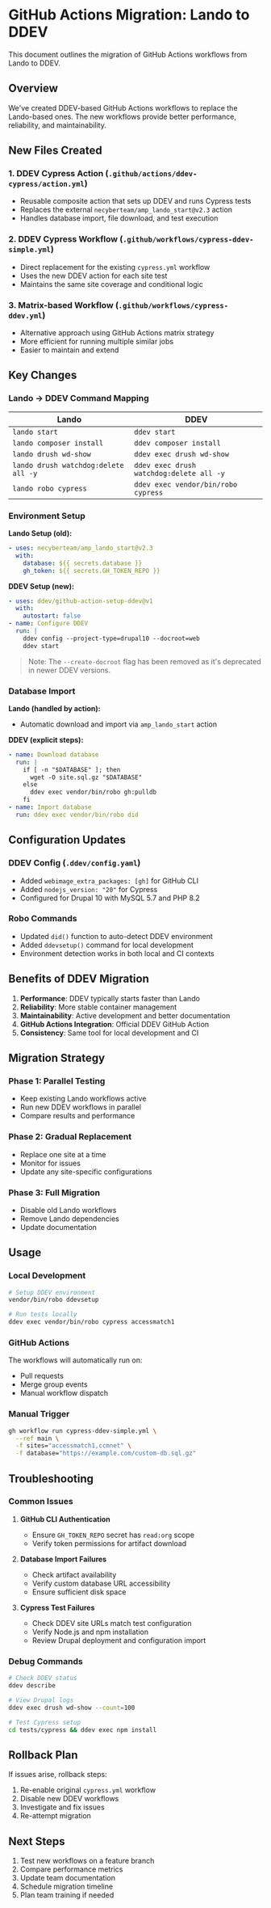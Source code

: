 # GitHub Actions Migration: Lando to DDEV

This document outlines the migration of GitHub Actions workflows from Lando to DDEV.

## Overview

We've created DDEV-based GitHub Actions workflows to replace the Lando-based ones. The new workflows provide better performance, reliability, and maintainability.

## New Files Created

### 1. **DDEV Cypress Action** (`.github/actions/ddev-cypress/action.yml`)
- Reusable composite action that sets up DDEV and runs Cypress tests
- Replaces the external `necyberteam/amp_lando_start@v2.3` action
- Handles database import, file download, and test execution

### 2. **DDEV Cypress Workflow** (`.github/workflows/cypress-ddev-simple.yml`)
- Direct replacement for the existing `cypress.yml` workflow
- Uses the new DDEV action for each site test
- Maintains the same site coverage and conditional logic

### 3. **Matrix-based Workflow** (`.github/workflows/cypress-ddev.yml`)
- Alternative approach using GitHub Actions matrix strategy
- More efficient for running multiple similar jobs
- Easier to maintain and extend

## Key Changes

### Lando → DDEV Command Mapping

| Lando | DDEV |
|-------|------|
| `lando start` | `ddev start` |
| `lando composer install` | `ddev composer install` |
| `lando drush wd-show` | `ddev exec drush wd-show` |
| `lando drush watchdog:delete all -y` | `ddev exec drush watchdog:delete all -y` |
| `lando robo cypress` | `ddev exec vendor/bin/robo cypress` |

### Environment Setup

**Lando Setup (old):**
```yaml
- uses: necyberteam/amp_lando_start@v2.3
  with:
    database: ${{ secrets.database }}
    gh_token: ${{ secrets.GH_TOKEN_REPO }}
```

**DDEV Setup (new):**
```yaml
- uses: ddev/github-action-setup-ddev@v1
  with:
    autostart: false
- name: Configure DDEV
  run: |
    ddev config --project-type=drupal10 --docroot=web
    ddev start
```

> Note: The `--create-docroot` flag has been removed as it's deprecated in newer DDEV versions.

### Database Import

**Lando (handled by action):**
- Automatic download and import via `amp_lando_start` action

**DDEV (explicit steps):**
```yaml
- name: Download database
  run: |
    if [ -n "$DATABASE" ]; then
      wget -O site.sql.gz "$DATABASE"
    else
      ddev exec vendor/bin/robo gh:pulldb
    fi
- name: Import database
  run: ddev exec vendor/bin/robo did
```

## Configuration Updates

### DDEV Config (`.ddev/config.yaml`)
- Added `webimage_extra_packages: [gh]` for GitHub CLI
- Added `nodejs_version: "20"` for Cypress
- Configured for Drupal 10 with MySQL 5.7 and PHP 8.2

### Robo Commands
- Updated `did()` function to auto-detect DDEV environment
- Added `ddevsetup()` command for local development
- Environment detection works in both local and CI contexts

## Benefits of DDEV Migration

1. **Performance**: DDEV typically starts faster than Lando
2. **Reliability**: More stable container management
3. **Maintainability**: Active development and better documentation
4. **GitHub Actions Integration**: Official DDEV GitHub Action
5. **Consistency**: Same tool for local development and CI

## Migration Strategy

### Phase 1: Parallel Testing
- Keep existing Lando workflows active
- Run new DDEV workflows in parallel
- Compare results and performance

### Phase 2: Gradual Replacement
- Replace one site at a time
- Monitor for issues
- Update any site-specific configurations

### Phase 3: Full Migration
- Disable old Lando workflows
- Remove Lando dependencies
- Update documentation

## Usage

### Local Development
```bash
# Setup DDEV environment
vendor/bin/robo ddevsetup

# Run tests locally
ddev exec vendor/bin/robo cypress accessmatch1
```

### GitHub Actions
The workflows will automatically run on:
- Pull requests
- Merge group events
- Manual workflow dispatch

### Manual Trigger
```bash
gh workflow run cypress-ddev-simple.yml \
  --ref main \
  -f sites="accessmatch1,ccmnet" \
  -f database="https://example.com/custom-db.sql.gz"
```

## Troubleshooting

### Common Issues

1. **GitHub CLI Authentication**
   - Ensure `GH_TOKEN_REPO` secret has `read:org` scope
   - Verify token permissions for artifact download

2. **Database Import Failures**
   - Check artifact availability
   - Verify custom database URL accessibility
   - Ensure sufficient disk space

3. **Cypress Test Failures**
   - Check DDEV site URLs match test configuration
   - Verify Node.js and npm installation
   - Review Drupal deployment and configuration import

### Debug Commands
```bash
# Check DDEV status
ddev describe

# View Drupal logs
ddev exec drush wd-show --count=100

# Test Cypress setup
cd tests/cypress && ddev exec npm install
```

## Rollback Plan

If issues arise, rollback steps:

1. Re-enable original `cypress.yml` workflow
2. Disable new DDEV workflows
3. Investigate and fix issues
4. Re-attempt migration

## Next Steps

1. Test new workflows on a feature branch
2. Compare performance metrics
3. Update team documentation
4. Schedule migration timeline
5. Plan team training if needed